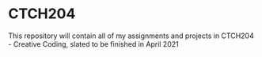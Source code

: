 # CTCH204
This repository will contain all of my assignments and projects in CTCH204 - Creative Coding, slated to be finished in April 2021

